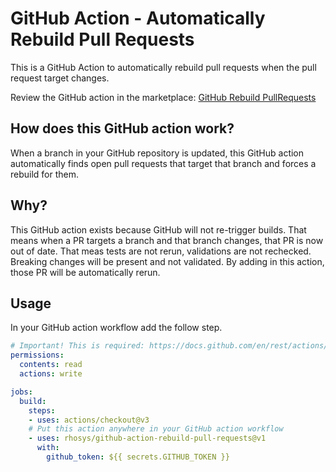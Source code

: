 # GitHub Action - Automatically Rebuild Pull Requests
This is a GitHub Action to automatically rebuild pull requests when the pull request target changes.

Review the GitHub action in the marketplace: [GitHub Rebuild PullRequests](https://github.com/marketplace/actions/github-rebuild-pull-requests)

## How does this GitHub action work?
When a branch in your GitHub repository is updated, this GitHub action automatically finds open pull requests that target that branch and forces a rebuild for them.

## Why?
This GitHub action exists because GitHub will not re-trigger builds. That means when a PR targets a branch and that branch changes, that PR is now out of date. That meas tests are not rerun, validations are not rechecked. Breaking changes will be present and not validated. By adding in this action, those PR will be automatically rerun.

## Usage
In your GitHub action workflow add the follow step.

```yaml
# Important! This is required: https://docs.github.com/en/rest/actions/workflow-jobs?apiVersion=2022-11-28
permissions:
  contents: read
  actions: write

jobs:
  build:
    steps:
    - uses: actions/checkout@v3
    # Put this action anywhere in your GitHub action workflow
    - uses: rhosys/github-action-rebuild-pull-requests@v1
      with:
        github_token: ${{ secrets.GITHUB_TOKEN }}
```
